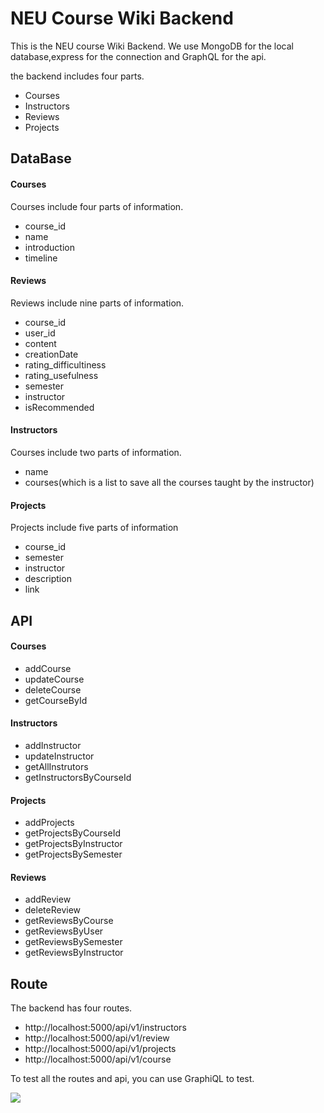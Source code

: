 # NEU Course Wiki Backend

This is the NEU course Wiki Backend. We use MongoDB for the local database,express for the connection and GraphQL for the api. 

the backend includes four parts.

- Courses
- Instructors
- Reviews
- Projects



## DataBase

#### Courses

Courses include four parts of information.

- course_id
- name
- introduction
- timeline

#### Reviews

Reviews include nine parts of information.

- course_id
- user_id
- content
- creationDate
- rating_difficultiness
- rating_usefulness
- semester
- instructor
- isRecommended

#### Instructors

Courses include two parts of information.

- name
- courses(which is a list to save all the courses taught by the instructor)

#### Projects

Projects include five parts of information

- course_id
- semester
- instructor
- description
- link



## API

####        Courses

- addCourse
- updateCourse
- deleteCourse
- getCourseById

#### 		Instructors

- addInstructor
- updateInstructor
- getAllInstrutors
- getInstructorsByCourseId

#### 		Projects

- addProjects
- getProjectsByCourseId
- getProjectsByInstructor
- getProjectsBySemester

#### 		Reviews

- addReview
- deleteReview
- getReviewsByCourse
- getReviewsByUser
- getReviewsBySemester
- getReviewsByInstructor



## Route

The backend has four routes.

- http://localhost:5000/api/v1/instructors
- http://localhost:5000/api/v1/review
- http://localhost:5000/api/v1/projects
- http://localhost:5000/api/v1/course

To test all the routes and api, you can use GraphiQL to test.

![](README.assets/grapgql.png)

